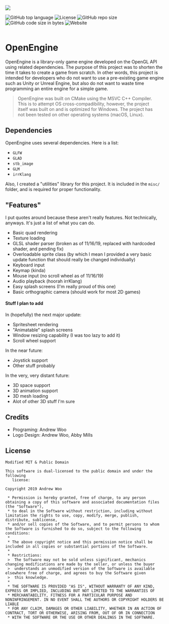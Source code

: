 <img sytle="width:100%" src="https://media.discordapp.net/attachments/645325484875448326/645331274742890527/oelogoblack.png" />
<div style="width:100%;display:flex;justify-content:center;">

![GitHub top language](https://img.shields.io/github/languages/top/wooandrew/OpenEngine)
![License](https://img.shields.io/badge/license-Modified%20MIT-green)
![GitHub repo size](https://img.shields.io/github/repo-size/wooandrew/OpenEngine)
![GitHub code size in bytes](https://img.shields.io/github/languages/code-size/wooandrew/OpenEngine)
![Website](https://img.shields.io/website?down_color=red&down_message=offline&up_color=green&up_message=online&url=https%3A%2F%2Fwooandrew.github.io%2F)

</div>

# OpenEngine
OpenEngine is a library-only game engine developed on the OpenGL API using related dependencies. 
The purpose of this project was to shorten the time it takes to create a game from scratch. In other
words, this project is intended for developers who do not want to use a pre-existing game engine
such as Unity or Unreal Engine, but also do not want to waste time programming an entire engine for a
simple game.

> OpenEngine was built on CMake using the MSVC C++ Compiler.\
> This is to attempt OS cross-compadibility, however, the project\
> itself was built on and is optimized for Windows. The project has \
> not been tested on other operating systems (macOS, Linux).

## Dependencies
OpenEngine uses several dependencies. Here is a list:

- `GLFW`
- `GLAD`
- `stb_image`
- `GLM`
- `irrKlang`

Also, I created a "utilities" library for this project. It is included in the `misc/` folder, and is
required for proper functionality.

## "Features"
I put quotes around because these aren't really features. Not technically, anyways. It's just a list of what 
you can do.

- Basic quad rendering
- Texture loading
- GLSL shader parser (broken as of 11/16/19, replaced with hardcoded shader, and pending fix)
- Overloadable sprite class (by which I mean I provided a very basic update function that should really be 
    changed individually)
- Keyboard input
- Keymap (kinda)
- Mouse input (no scroll wheel as of 11/16/19)
- Audio playback (hoorah irrKlang)
- Easy splash screens (I'm really proud of this one)
- Basic orthographic camera (should work for most 2D games)

#### Stuff I plan to add

In (hopefully) the next major update:

- Spritesheet rendering
- "Animatable" splash screens
- Window resizing capability (I was too lazy to add it)
- Scroll wheel support

In the near future:

- Joystick support
- Other stuff probably

In the very, very distant future:

- 3D space support
- 3D animation support
- 3D mesh loading
- Alot of other 3D stuff I'm sure

## Credits

- Programing: Andrew Woo
- Logo Design: Andrew Woo, Abby Mills

## License
```
Modified MIT & Public Domain

This software is dual-licensed to the public domain and under the following
   license:

Copyright 2019 Andrew Woo

 * Permission is hereby granted, free of charge, to any person obtaining a copy of this software and associated documentation files (the "Software"),
 * to deal in the Software without restriction, including without limitation the rights to use, copy, modify, merge, publish, distribute, sublicense,
 * and/or sell copies of the Software, and to permit persons to whom the Software is furnished to do so, subject to the following conditions:
 *
 * The above copyright notice and this permission notice shall be included in all copies or substantial portions of the Software.
 *
 * Restrictions:
 >  The Software may not be sold unless significant, mechanics changing modifications are made by the seller, or unless the buyer
 >  understands an unmodified version of the Software is available elsewhere free of charge, and agrees to buy the Software given
 >  this knowledge.
 *
 * THE SOFTWARE IS PROVIDED "AS IS", WITHOUT WARRANTY OF ANY KIND, EXPRESS OR IMPLIED, INCLUDING BUT NOT LIMITED TO THE WARRANTIES OF
 * MERCHANTABILITY, FITNESS FOR A PARTICULAR PURPOSE AND NONINFRINGEMENT. IN NO EVENT SHALL THE AUTHORS OR COPYRIGHT HOLDERS BE LIABLE
 * FOR ANY CLAIM, DAMAGES OR OTHER LIABILITY, WHETHER IN AN ACTION OF CONTRACT, TORT OR OTHERWISE, ARISING FROM, OUT OF OR IN CONNECTION
 * WITH THE SOFTWARE OR THE USE OR OTHER DEALINGS IN THE SOFTWARE.